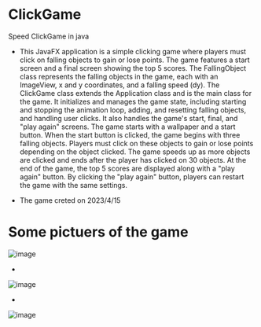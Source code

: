 # ClickGame
Speed ClickGame in java

* This JavaFX application is a simple clicking game where players must click on falling objects to gain or lose points. The game features a start screen and a final screen showing the top 5 scores. The FallingObject class represents the falling objects in the game, each with an ImageView, x and y coordinates, and a falling speed (dy).
The ClickGame class extends the Application class and is the main class for the game. It initializes and manages the game state, including starting and stopping the animation loop, adding, and resetting falling objects, and handling user clicks. It also handles the game's start, final, and "play again" screens.
The game starts with a wallpaper and a start button. When the start button is clicked, the game begins with three falling objects. Players must click on these objects to gain or lose points depending on the object clicked. The game speeds up as more objects are clicked and ends after the player has clicked on 30 objects.
At the end of the game, the top 5 scores are displayed along with a "play again" button. By clicking the "play again" button, players can restart the game with the same settings.

* The game creted on 2023/4/15
# Some pictuers of the game



![image](https://github.com/q55/ClickGame/assets/107367949/be422ec8-f6ea-4bdf-8339-3e66c4160fd1)

*
![image](https://github.com/q55/ClickGame/assets/107367949/abd73d36-828e-4e91-99e6-4cb4af5d0311)

*
![image](https://github.com/q55/ClickGame/assets/107367949/50a66d63-094a-4051-b6c7-a48fa8177f4b)
